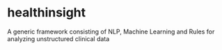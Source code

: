 # healthinsight
A generic framework consisting of NLP, Machine Learning and Rules for analyzing unstructured clinical data
